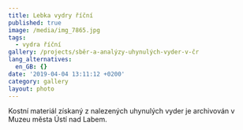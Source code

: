```yaml
---
title: Lebka vydry říční
published: true
image: /media/img_7865.jpg
tags:
  - vydra říční
gallery: /projects/sběr-a-analýzy-uhynulých-vyder-v-čr
lang_alternatives:
  en_GB: {}
date: '2019-04-04 13:11:12 +0200'
category: gallery
layout: photo
---
```

Kostní materiál získaný z nalezených uhynulých vyder je archivován v Muzeu města Ústí nad Labem.
